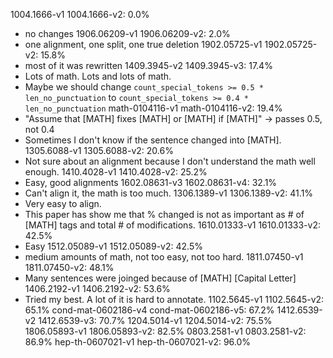 1004.1666-v1	1004.1666-v2:	0.0%
- no changes
1906.06209-v1	1906.06209-v2:	2.0%
- one alignment, one split, one true deletion
1902.05725-v1	1902.05725-v2:	15.8%
- most of it was rewritten
1409.3945-v2	1409.3945-v3:	17.4%
- Lots of math. Lots and lots of math. 
- Maybe we should change `count_special_tokens >= 0.5 * len_no_punctuation` to `count_special_tokens >= 0.4 * len_no_punctuation`
math-0104116-v1	math-0104116-v2:	19.4%
- "Assume that [MATH] fixes [MATH] or [MATH] if [MATH]" -> passes 0.5, not 0.4
- Sometimes I don't know if the sentence changed into [MATH].
1305.6088-v1	1305.6088-v2:	20.6%
- Not sure about an alignment because I don't understand the math well enough.
1410.4028-v1	1410.4028-v2:	25.2%
- Easy, good alignments
1602.08631-v3	1602.08631-v4:	32.1%
- Can't align it, the math is too much.
1306.1389-v1	1306.1389-v2:	41.1%
- Very easy to align.
- This paper has show me that % changed is not as important as # of [MATH] tags and total # of modifications.
1610.01333-v1	1610.01333-v2:	42.5%
- Easy
1512.05089-v1	1512.05089-v2:	42.5%
- medium amounts of math, not too easy, not too hard.
1811.07450-v1	1811.07450-v2:	48.1%
- Many sentences were joinged because of [MATH] [Capital Letter]
1406.2192-v1	1406.2192-v2:	53.6%
- Tried my best. A lot of it is hard to annotate.
1102.5645-v1	1102.5645-v2:	65.1%
cond-mat-0602186-v4	cond-mat-0602186-v5:	67.2%
1412.6539-v2	1412.6539-v3:	70.7%
1204.5014-v1	1204.5014-v2:	75.5%
1806.05893-v1	1806.05893-v2:	82.5%
0803.2581-v1	0803.2581-v2:	86.9%
hep-th-0607021-v1	hep-th-0607021-v2:	96.0%
